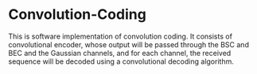 # Convolution-Coding  
This is software implementation of convolution coding. It consists of convolutional encoder, whose output will be passed through the BSC and BEC and the Gaussian channels, and for each channel, the received sequence will be decoded using a convolutional decoding algorithm.
